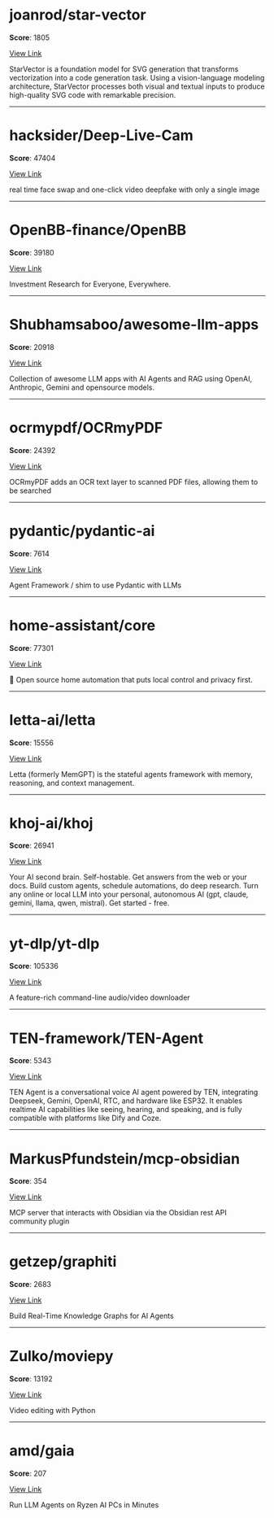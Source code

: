 
# joanrod/star-vector

**Score**: 1805

[View Link](https://github.com/joanrod/star-vector)

StarVector is a foundation model for SVG generation that transforms vectorization into a code generation task. Using a vision-language modeling architecture, StarVector processes both visual and textual inputs to produce high-quality SVG code with remarkable precision.

---

# hacksider/Deep-Live-Cam

**Score**: 47404

[View Link](https://github.com/hacksider/Deep-Live-Cam)

real time face swap and one-click video deepfake with only a single image

---

# OpenBB-finance/OpenBB

**Score**: 39180

[View Link](https://github.com/OpenBB-finance/OpenBB)

Investment Research for Everyone, Everywhere.

---

# Shubhamsaboo/awesome-llm-apps

**Score**: 20918

[View Link](https://github.com/Shubhamsaboo/awesome-llm-apps)

Collection of awesome LLM apps with AI Agents and RAG using OpenAI, Anthropic, Gemini and opensource models.

---

# ocrmypdf/OCRmyPDF

**Score**: 24392

[View Link](https://github.com/ocrmypdf/OCRmyPDF)

OCRmyPDF adds an OCR text layer to scanned PDF files, allowing them to be searched

---

# pydantic/pydantic-ai

**Score**: 7614

[View Link](https://github.com/pydantic/pydantic-ai)

Agent Framework / shim to use Pydantic with LLMs

---

# home-assistant/core

**Score**: 77301

[View Link](https://github.com/home-assistant/core)

🏡 Open source home automation that puts local control and privacy first.

---

# letta-ai/letta

**Score**: 15556

[View Link](https://github.com/letta-ai/letta)

Letta (formerly MemGPT) is the stateful agents framework with memory, reasoning, and context management.

---

# khoj-ai/khoj

**Score**: 26941

[View Link](https://github.com/khoj-ai/khoj)

Your AI second brain. Self-hostable. Get answers from the web or your docs. Build custom agents, schedule automations, do deep research. Turn any online or local LLM into your personal, autonomous AI (gpt, claude, gemini, llama, qwen, mistral). Get started - free.

---

# yt-dlp/yt-dlp

**Score**: 105336

[View Link](https://github.com/yt-dlp/yt-dlp)

A feature-rich command-line audio/video downloader

---

# TEN-framework/TEN-Agent

**Score**: 5343

[View Link](https://github.com/TEN-framework/TEN-Agent)

TEN Agent is a conversational voice AI agent powered by TEN, integrating Deepseek, Gemini, OpenAI, RTC, and hardware like ESP32. It enables realtime AI capabilities like seeing, hearing, and speaking, and is fully compatible with platforms like Dify and Coze.

---

# MarkusPfundstein/mcp-obsidian

**Score**: 354

[View Link](https://github.com/MarkusPfundstein/mcp-obsidian)

MCP server that interacts with Obsidian via the Obsidian rest API community plugin

---

# getzep/graphiti

**Score**: 2683

[View Link](https://github.com/getzep/graphiti)

Build Real-Time Knowledge Graphs for AI Agents

---

# Zulko/moviepy

**Score**: 13192

[View Link](https://github.com/Zulko/moviepy)

Video editing with Python

---

# amd/gaia

**Score**: 207

[View Link](https://github.com/amd/gaia)

Run LLM Agents on Ryzen AI PCs in Minutes
